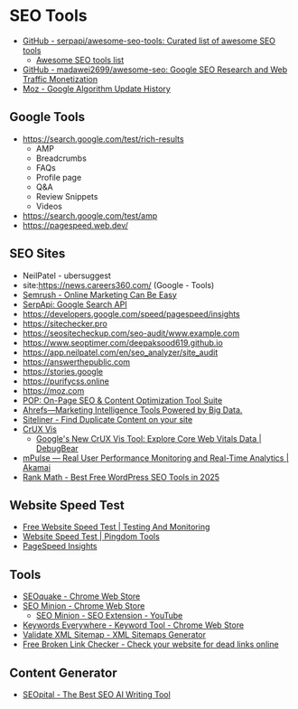 # SEO Tools

- [GitHub - serpapi/awesome-seo-tools: Curated list of awesome SEO tools](https://github.com/serpapi/awesome-seo-tools)
	- [Awesome SEO tools list](https://seotoolslist.org/#/)
- [GitHub - madawei2699/awesome-seo: Google SEO Research and Web Traffic Monetization](https://github.com/madawei2699/awesome-seo)
- [Moz - Google Algorithm Update History](https://moz.com/google-algorithm-change)

## Google Tools

- https://search.google.com/test/rich-results
	- AMP
	- Breadcrumbs
	- FAQs
	- Profile page
	- Q&A
	- Review Snippets
	- Videos
- https://search.google.com/test/amp
- https://pagespeed.web.dev/

## SEO Sites

- NeilPatel - ubersuggest
- site:https://news.careers360.com/ (Google - Tools)
- [Semrush - Online Marketing Can Be Easy](https://semrush.com/)
- [SerpApi: Google Search API](https://serpapi.com/)
- https://developers.google.com/speed/pagespeed/insights
- https://sitechecker.pro
- https://seositecheckup.com/seo-audit/www.example.com
- https://www.seoptimer.com/deepaksood619.github.io
- https://app.neilpatel.com/en/seo_analyzer/site_audit
- https://answerthepublic.com
- https://stories.google
- https://purifycss.online
- https://moz.com
- [POP: On-Page SEO & Content Optimization Tool Suite](https://www.pageoptimizer.pro/)
- [Ahrefs—Marketing Intelligence Tools Powered by Big Data.](https://ahrefs.com/)
- [Siteliner - Find Duplicate Content on your site](https://www.siteliner.com/)
- [CrUX Vis](https://cruxvis.withgoogle.com/)
	- [Google's New CrUX Vis Tool: Explore Core Web Vitals Data | DebugBear](https://www.debugbear.com/blog/google-crux-vis)
- [mPulse — Real User Performance Monitoring and Real-Time Analytics | Akamai](https://www.akamai.com/products/mpulse-real-user-monitoring)
- [Rank Math - Best Free WordPress SEO Tools in 2025](https://rankmath.com/)

## Website Speed Test

- [Free Website Speed Test | Testing And Monitoring](https://www.debugbear.com/test/website-speed)
- [Website Speed Test | Pingdom Tools](https://tools.pingdom.com/)
- [PageSpeed Insights](https://pagespeed.web.dev/)

## Tools

- [SEOquake - Chrome Web Store](https://chromewebstore.google.com/detail/seoquake/akdgnmcogleenhbclghghlkkdndkjdjc)
- [SEO Minion - Chrome Web Store](https://chromewebstore.google.com/detail/seo-minion/giihipjfimkajhlcilipnjeohabimjhi?pli=1)
	- [SEO Minion - SEO Extension - YouTube](https://www.youtube.com/playlist?list=PL4ToiDFOv6A8S7RfsyoDDUMvwloHywQG2)
- [Keywords Everywhere - Keyword Tool - Chrome Web Store](https://chromewebstore.google.com/detail/keywords-everywhere-keywo/hbapdpeemoojbophdfndmlgdhppljgmp)
- [Validate XML Sitemap - XML Sitemaps Generator](https://www.xml-sitemaps.com/validate-xml-sitemap.html)
- [Free Broken Link Checker - Check your website for dead links online](https://www.brokenlinkcheck.com/broken-links.php)

## Content Generator

- [SEOpital - The Best SEO AI Writing Tool](https://www.seopital.co/)
